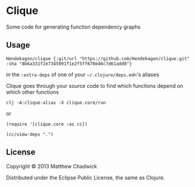 # Clique

Some code for generating function dependency graphs

## Usage


`Hendekagon/clique {:git/url "https://github.com/Hendekagon/clique.git" :sha "8b6a331f2e7345091f1e2f5ff670e46c7d61add8"}`

in the `:extra-deps` of one of your `~/.clojure/deps.edn`'s aliases

Clique goes through your source code to find which functions depend on which other functions

`clj -A:clique-alias -X clique.core/run`

or

```
(require '[clique.core :as cc])

(cc/view-deps ".")
```




## License

Copyright © 2013 Matthew Chadwick

Distributed under the Eclipse Public License, the same as Clojure.
